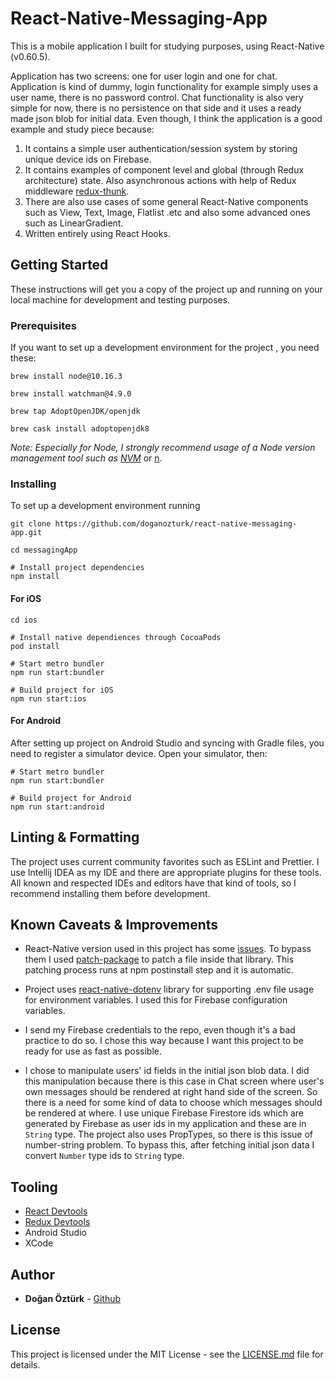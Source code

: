 # React-Native-Messaging-App  
  
This is a mobile application I built for studying purposes, using React-Native (v0.60.5).   
  
Application has two screens: one for user login and one for chat. Application is kind of dummy, login functionality for example simply uses a user name, there is no password control. Chat functionality is also very simple for now, there is no persistence on that side and it uses a ready made json blob for initial data. Even though, I think the application is a good example and study piece because:  
   
 1. It contains a simple user authentication/session system by storing unique device ids on Firebase.   
 2. It contains examples of component level and global (through Redux architecture) state. Also asynchronous actions with help of Redux middleware [redux-thunk](https://github.com/reduxjs/redux-thunk).  
 3. There are also use cases of some general React-Native components such as View, Text, Image, Flatlist .etc and also some advanced ones such as LinearGradient.   
 4. Written entirely using React Hooks.  
  
## Getting Started  
  
These instructions will get you a copy of the project up and running on your local machine for development and testing purposes.  
  
### Prerequisites  
  
If you want to set up a development environment for the project , you need these:  
  
```  
brew install node@10.16.3  
  
brew install watchman@4.9.0  
  
brew tap AdoptOpenJDK/openjdk  
  
brew cask install adoptopenjdk8  
```  
*Note: Especially for Node, I strongly recommend usage of a Node version management tool such as [NVM](https://github.com/nvm-sh/nvm)* or [n](https://github.com/tj/n).  
  
### Installing  
  
To set up a development environment running  
  
```  
git clone https://github.com/doganozturk/react-native-messaging-app.git  
  
cd messagingApp  
  
# Install project dependencies
npm install  
```  
  
#### For iOS   
```  
cd ios   

# Install native dependiences through CocoaPods  
pod install  
  
# Start metro bundler  
npm run start:bundler  
  
# Build project for iOS  
npm run start:ios  
```  
  
#### For Android  
  
After setting up project on Android Studio and syncing with Gradle files, you need to register a simulator device. Open your simulator, then:  
  
```  
# Start metro bundler  
npm run start:bundler  
  
# Build project for Android  
npm run start:android  
```  
  
## Linting & Formatting  
  
The project uses current community favorites such as ESLint and Prettier. I use Intellij IDEA as my IDE and there are appropriate plugins for these tools. All known and respected IDEs and editors have that kind of tools, so I recommend installing them before development.  
  
## Known Caveats & Improvements  
  
- React-Native version used in this project has some [issues](https://github.com/facebook/react-native/issues/25822). To bypass them I used [patch-package](https://github.com/ds300/patch-package) to patch a file inside that library. This patching process runs at npm postinstall step and it is automatic.  
  
- Project uses [react-native-dotenv](https://github.com/zetachang/react-native-dotenv) library for supporting .env file usage for environment variables. I used this for Firebase configuration variables.  
  
- I send my Firebase credentials to the repo, even though it's a bad practice to do so. I chose this way because I want this project to be ready for use as fast as possible.  
  
- I chose to manipulate users' id fields in the initial json blob data. I did this manipulation because there is this case in Chat screen where user's own messages should be rendered at right hand side of the screen. So there is a need for some kind of data to choose which messages should be rendered at where. I use unique Firebase Firestore ids which are generated by Firebase as user ids in my application and these are in `String` type. The project also uses PropTypes, so there is this issue of number-string problem. To bypass this, after fetching initial json data I convert `Number` type ids to `String` type.  
  
## Tooling  
  
- [React Devtools](https://chrome.google.com/webstore/detail/react-developer-tools/fmkadmapgofadopljbjfkapdkoienihi)  
- [Redux Devtools](https://chrome.google.com/webstore/detail/redux-devtools/lmhkpmbekcpmknklioeibfkpmmfibljd)  
- Android Studio  
- XCode  
  
## Author  
  
* **Doğan Öztürk** - [Github](https://github.com/doganozturk)  
  
## License  
  
This project is licensed under the MIT License - see the [LICENSE.md](LICENSE.md) file for details.